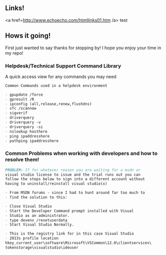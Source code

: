 
## Links!
<a href=http://www.echoecho.com/htmllinks01.htm /a>
test

## Hows it going!

First just wanted to say thanks for stopping by! I hope you enjoy your time in my repo!

### Helpdesk/Technical Support Command Library

A quick access view for any commands you may need

```markdown
Common Commands used in a helpdesk environment

- gpupdate /force
- gpresult /R
- ipconfig (all,release,renew,flushdns)
- sfc /scannow
- sigverif
- driverquery
- driverquery -v
- driverquery -si
- nslookup hosthere
- ping ipaddresshere
- pathping ipaddresshere

```

### Common Problems when working with developers and how to resolve them!

```markdown
PROBLEM: If for whatever reason you are waiting for a msdn or 
visual studio license to issue and the trial runs out you can
follow the steps below to sign into a different account without
having to uninstall/reinstall visual studio(x)

- From MSDN forums - since I had to hunt around far too much to 
- find the solution to this:

- Close Visual Studio
- Start the Developer Command prompt installed with Visual 
- Studio as an administrator.
- type devenv /resetuserdata
- Start Visual Studio Normally.

- This is the registry link for in this case Visual Studio 
- 2013s profile location
hkey_current_user\software\Microsoft\VSCommon\12.0\clientservices\
tokenstorage\visualstudio\ideuser
```
